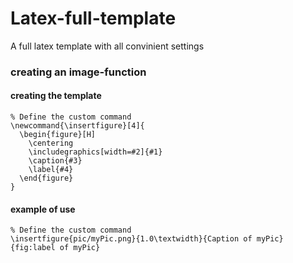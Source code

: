# Latex-full-template
A full latex template with all convinient settings 

### creating an image-function
#### creating the template 
```
% Define the custom command
\newcommand{\insertfigure}[4]{
  \begin{figure}[H]
    \centering
    \includegraphics[width=#2]{#1}
    \caption{#3}
    \label{#4}
  \end{figure}
}
```
#### example of use 

```
% Define the custom command
\insertfigure{pic/myPic.png}{1.0\textwidth}{Caption of myPic}{fig:label of myPic}
```



